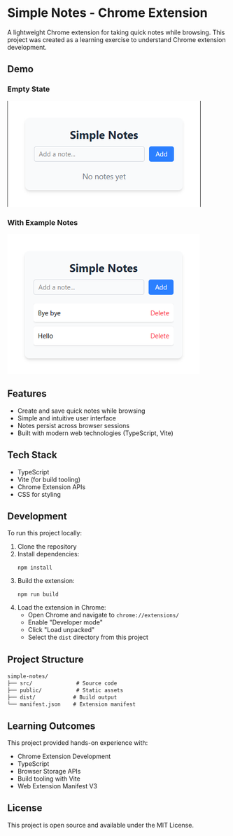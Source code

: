 # Simple Notes - Chrome Extension

A lightweight Chrome extension for taking quick notes while browsing. This project was created as a learning exercise to understand Chrome extension development.

## Demo

### Empty State
![Empty State](https://raw.githubusercontent.com/yxsh-uwu/simple-notes-chrome-extension/main/docs/images/nonotes.png)

### With Example Notes
![With Notes](https://raw.githubusercontent.com/yxsh-uwu/simple-notes-chrome-extension/main/docs/images/twonotes.png)

## Features

- Create and save quick notes while browsing
- Simple and intuitive user interface
- Notes persist across browser sessions
- Built with modern web technologies (TypeScript, Vite)

## Tech Stack

- TypeScript
- Vite (for build tooling)
- Chrome Extension APIs
- CSS for styling

## Development

To run this project locally:

1. Clone the repository
2. Install dependencies:
   ```
   npm install
   ```
3. Build the extension:
   ```
   npm run build
   ```
4. Load the extension in Chrome:
   - Open Chrome and navigate to `chrome://extensions/`
   - Enable "Developer mode"
   - Click "Load unpacked"
   - Select the `dist` directory from this project

## Project Structure

```
simple-notes/
├── src/              # Source code
├── public/           # Static assets
├── dist/            # Build output
└── manifest.json    # Extension manifest
```

## Learning Outcomes

This project provided hands-on experience with:
- Chrome Extension Development
- TypeScript
- Browser Storage APIs
- Build tooling with Vite
- Web Extension Manifest V3

## License

This project is open source and available under the MIT License.
